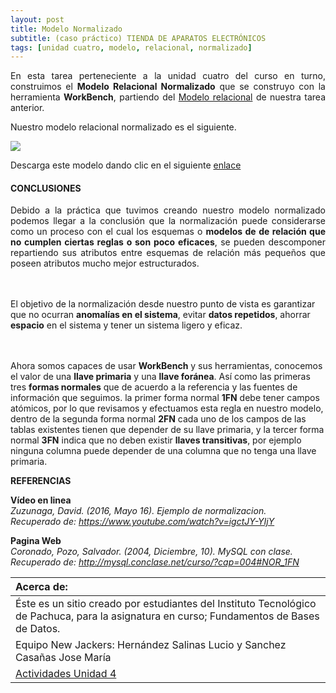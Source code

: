 ```yaml
---
layout: post
title: Modelo Normalizado
subtitle: (caso práctico) TIENDA DE APARATOS ELECTRÓNICOS
tags: [unidad cuatro, modelo, relacional, normalizado]
---
```


<p style="text-align: justify;">En esta tarea perteneciente a la unidad cuatro del curso en turno, construimos el <b>Modelo Relacional Normalizado</b> que se construyo con la herramienta <b>WorkBench</b>, partiendo del <a href="https://basededatostec.github.io/2017-03-24-mrelacional/">Modelo relacional</a> de nuestra tarea anterior.</p>

Nuestro modelo relacional normalizado es el siguiente.

<img src="https://basededatostec.github.io/img/41normalizado.png">

Descarga este modelo dando clic en el siguiente [enlace](https://drive.google.com/uc?export=download&id=0B0tLjk4fF3eYa2RHUzltVEtMUDQ "clic para descargar el modelo")  

#### CONCLUSIONES

<p style="text-align: justify;">Debido a la práctica que tuvimos creando nuestro modelo normalizado podemos llegar a la conclusión que la normalización puede considerarse como un proceso con el cual los esquemas o <b>modelos de de relación que no cumplen ciertas reglas o son poco eficaces</b>, se pueden descomponer repartiendo sus atributos entre esquemas de relación más pequeños que poseen atributos mucho mejor estructurados.

<br><br>El objetivo de la normalización desde nuestro punto de vista es garantizar que no ocurran <b>anomalías en el sistema</b>, evitar <b>datos repetidos</b>, ahorrar <b>espacio</b> en el sistema y tener un sistema ligero y eficaz.

<br><br>Ahora somos capaces de usar <b>WorkBench</b> y sus herramientas, conocemos el valor de una <b>llave primaria</b> y una <b>llave foránea</b>. Así como las primeras tres <b>formas normales</b> que de acuerdo a la referencia y las fuentes de información que seguimos. la primer forma normal <b>1FN</b> debe tener campos atómicos, por lo que revisamos y efectuamos esta regla en nuestro modelo, dentro de la segunda forma normal <b>2FN</b> cada uno de los campos de las tablas existentes tienen que depender de su llave primaria, y la tercer forma normal <b>3FN</b> indica que no deben existir <b>llaves transitivas</b>, por ejemplo ninguna columna puede depender de una columna que no tenga una llave primaria.</p>

__REFERENCIAS__

__Vídeo en linea__<br>
_Zuzunaga, David. (2016, Mayo 16). Ejemplo de normalizacion.<br>
Recuperado de: https://www.youtube.com/watch?v=igctJY-YIjY_

__Pagina Web__<br>
_Coronado, Pozo, Salvador. (2004, Diciembre, 10). MySQL con clase.<br>
Recuperado de: http://mysql.conclase.net/curso/?cap=004#NOR_1FN_

|  Acerca de: | 
| :------ | 
| Éste es un sitio creado por estudiantes del Instituto Tecnológico de Pachuca, para la asignatura en curso; Fundamentos de Bases de Datos. | 
| Equipo New Jackers: Hernández Salinas Lucio y Sanchez Casañas Jose María |
| <a href="https://basededatostec.github.io/unidadcuatro/">Actividades Unidad 4</a> |

